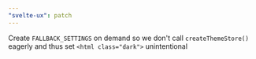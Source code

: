 ```yaml
---
"svelte-ux": patch
---
```


Create `FALLBACK_SETTINGS` on demand so we don't call `createThemeStore()` eagerly and thus set `<html class="dark">` unintentional
